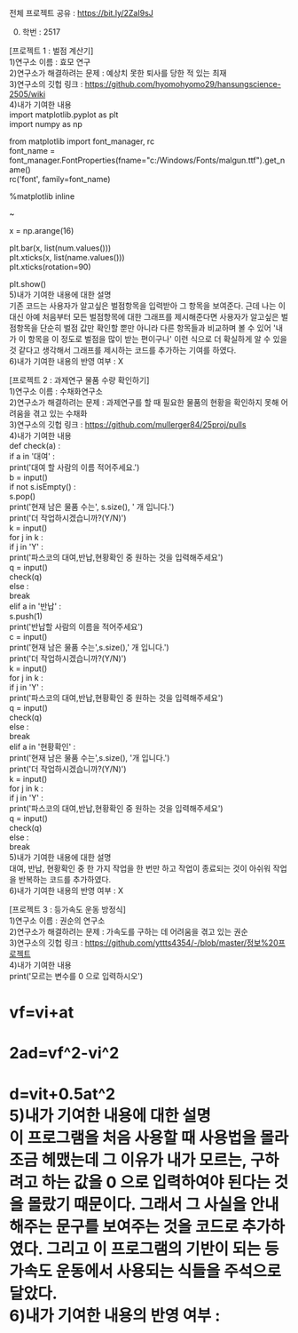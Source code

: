 전체 프로젝트 공유 : https://bit.ly/2ZaI9sJ

0. 학번 : 2517

[프로젝트 1 : 벌점 계산기]<br>
1)연구소 이름 : 효모 연구<br>
2)연구소가 해결하려는 문제 : 예상치 못한 퇴사를 당한 적 있는 최재<br>
3)연구소의 깃헙 링크 : https://github.com/hyomohyomo29/hansungscience-2505/wiki<br>
4)내가 기여한 내용<br>
import matplotlib.pyplot as plt<br>
import numpy as np<br>

from matplotlib import font_manager, rc<br>
font_name = font_manager.FontProperties(fname="c:/Windows/Fonts/malgun.ttf").get_name()<br>
rc('font', family=font_name)<br>

%matplotlib inline<br>

~<br>

x = np.arange(16)<br>



plt.bar(x, list(num.values()))<br>
plt.xticks(x, list(name.values()))<br>
plt.xticks(rotation=90)<br>


plt.show()<br>
5)내가 기여한 내용에 대한 설명<br>
기존 코드는 사용자가 알고싶은 벌점항목을 입력받아 그 항목을 보여준다. 근데 나는 이 대신 아예 처음부터 모든 벌점항목에 대한 그래프를 제시해준다면 사용자가 알고싶은 벌점항목을 단순히 벌점 값만 확인할 뿐만 아니라 다른 항목들과 비교하며 볼 수 있어 '내가 이 항목을 이 정도로 벌점을 많이 받는 편이구나' 이런 식으로 더 확실하게 알 수 있을 것 같다고 생각해서 그래프를 제시하는 코드를 추가하는 기여를 하였다.<br>
6)내가 기여한 내용의 반영 여부 : X

[프로젝트 2 : 과제연구 물품 수량 확인하기]<br>
1)연구소 이름 : 수채화연구소<br>
2)연구소가 해결하려는 문제 : 과제연구를 할 때 필요한 물품의 현황을 확인하지 못해 어려움을 겪고 있는 수채화<br>
3)연구소의 깃헙 링크 : https://github.com/mullerger84/25proj/pulls<br>
4)내가 기여한 내용<br>
def check(a) :<br>
    if a in '대여' :<br>
        print('대여 할 사람의 이름 적어주세요.')  <br>
        b = input()<br>
        if not s.isEmpty() :<br>
            s.pop()<br>
        print('현재 남은 물품 수는', s.size(), ' 개 입니다.')<br>
        print('더 작업하시겠습니까?(Y/N)')<br>
        k = input()<br>
        for j in k :<br>
            if j in 'Y' :<br>
                print('파스코의 대여,반납,현황확인 중 원하는 것을 입력해주세요')<br>
                q = input()<br>
                check(q)<br>
            else :<br>
                break<br>
    elif a in '반납' :<br>
        s.push(1)<br>
        print('반납할 사람의 이름을 적어주세요')<br>
        c = input()<br>
        print('현재 남은 물품 수는',s.size(),' 개 입니다.')<br>
        print('더 작업하시겠습니까?(Y/N)')<br>
        k = input()<br>
        for j in k :<br>
            if j in 'Y' :<br>
                print('파스코의 대여,반납,현황확인 중 원하는 것을 입력해주세요')<br>
                q = input()<br>
                check(q)<br>
            else :<br>
                break<br>
    elif a in '현황확인' :<br>
        print('현재 남은 물품 수는',s.size(), '개 입니다.')<br>
        print('더 작업하시겠습니까?(Y/N)')<br>
        k = input()<br>
        for j in k :<br>
            if j in 'Y' :<br>
                print('파스코의 대여,반납,현황확인 중 원하는 것을 입력해주세요')<br>
                q = input()<br>
                check(q)<br>
            else :<br>
                break<br>
5)내가 기여한 내용에 대한 설명<br>
대여, 반납, 현황확인 중 한 가지 작업을 한 번만 하고 작업이 종료되는 것이 아쉬워 작업을 반복하는 코드를 추가하였다.<br>
6)내가 기여한 내용의 반영 여부 : X

[프로젝트 3 : 등가속도 운동 방정식]<br>
1)연구소 이름 : 권순의 연구소<br>
2)연구소가 해결하려는 문제 : 가속도를 구하는 데 어려움을 겪고 있는 권순<br>
3)연구소의 깃헙 링크 : https://github.com/yttts4354/-/blob/master/정보%20프로젝트<br>
4)내가 기여한 내용<br>
print('모르는 변수를 0 으로 입력하시오')<br>
<h1> vf=vi+at<br>
<h1> 2ad=vf^2-vi^2<br>
<h1> d=vit+0.5at^2<br>
5)내가 기여한 내용에 대한 설명<br>
이 프로그램을 처음 사용할 때 사용법을 몰라 조금 헤맸는데 그 이유가 내가 모르는, 구하려고 하는 값을 0 으로 입력하여야 된다는 것을 몰랐기 때문이다. 그래서 그 사실을 안내해주는 문구를 보여주는 것을 코드로 추가하였다. 그리고 이 프로그램의 기반이 되는 등가속도 운동에서 사용되는 식들을 주석으로 달았다.<br>
6)내가 기여한 내용의 반영 여부 : 
